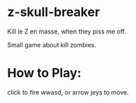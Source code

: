 # z-skull-breaker
Kill le Z en masse, when they piss me off.

Small game about kill zombies.

# How to Play:

click to fire
wwasd, or arrow jeys to move.

